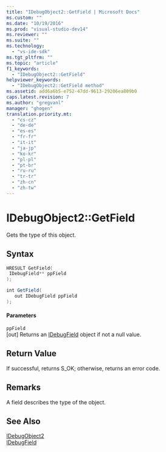 ```yaml
---
title: "IDebugObject2::GetField | Microsoft Docs"
ms.custom: ""
ms.date: "10/19/2016"
ms.prod: "visual-studio-dev14"
ms.reviewer: ""
ms.suite: ""
ms.technology: 
  - "vs-ide-sdk"
ms.tgt_pltfrm: ""
ms.topic: "article"
f1_keywords: 
  - "IDebugObject2::GetField"
helpviewer_keywords: 
  - "IDebugObject2::GetField method"
ms.assetid: add6a6b5-e752-47dd-9613-29206ea809b0
caps.latest.revision: 7
ms.author: "gregvanl"
manager: "ghogen"
translation.priority.mt: 
  - "cs-cz"
  - "de-de"
  - "es-es"
  - "fr-fr"
  - "it-it"
  - "ja-jp"
  - "ko-kr"
  - "pl-pl"
  - "pt-br"
  - "ru-ru"
  - "tr-tr"
  - "zh-cn"
  - "zh-tw"
---
```

# IDebugObject2::GetField
Gets the type of this object.  
  
## Syntax  
  
```cpp  
HRESULT GetField(  
 IDebugField** ppField  
);  
```  
  
```c#  
int GetField(  
   out IDebugField ppField  
);  
```  
  
#### Parameters  
 `ppField`  
 [out] Returns an [IDebugField](../extensibility/idebugfield.md) object if not a null value.  
  
## Return Value  
 If successful, returns S_OK; otherwise, returns an error code.  
  
## Remarks  
 A field describes the type of the object.  
  
## See Also  
 [IDebugObject2](../extensibility/idebugobject2.md)   
 [IDebugField](../extensibility/idebugfield.md)